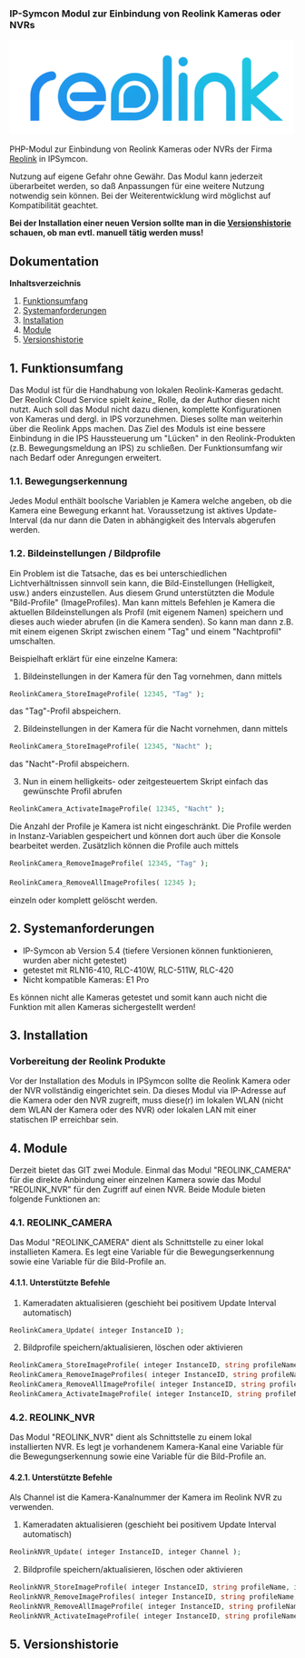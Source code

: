 ### IP-Symcon Modul zur Einbindung von Reolink Kameras oder NVRs

<img src="./imgs/Reolink%20Logo.png">

PHP-Modul zur Einbindung von Reolink Kameras oder NVRs der Firma [Reolink](http://www.reolink.com) in IPSymcon. 

Nutzung auf eigene Gefahr ohne Gewähr. Das Modul kann jederzeit überarbeitet werden, so daß Anpassungen für eine weitere Nutzung notwendig sein können. Bei der Weiterentwicklung wird möglichst auf Kompatibilität geachtet. 

**Bei der Installation einer neuen Version sollte man in die [Versionshistorie](#5-versionshistorie) schauen, ob man evtl. manuell tätig werden muss!**

## Dokumentation

**Inhaltsverzeichnis**

1. [Funktionsumfang](#1-funktionsumfang) 
2. [Systemanforderungen](#2-systemanforderungen)
3. [Installation](#3-installation)
4. [Module](#4-module)
4. [Versionshistorie](#5-versionshistorie)

## 1. Funktionsumfang

Das Modul ist für die Handhabung von lokalen Reolink-Kameras gedacht. Der Reolink Cloud Service spielt _keine__ Rolle, da der Author diesen nicht nutzt. Auch soll das Modul nicht dazu dienen, komplette Konfigurationen von Kameras und dergl. in IPS vorzunehmen. Dieses sollte man weiterhin über die Reolink Apps machen. 
Das Ziel des Moduls ist eine bessere Einbindung in die IPS Haussteuerung um "Lücken" in den Reolink-Produkten (z.B. Bewegungsmeldung an IPS) zu schließen. Der Funktionsumfang wir nach Bedarf oder Anregungen erweitert.

### 1.1. Bewegungserkennung
Jedes Modul enthält boolsche Variablen je Kamera welche angeben, ob die Kamera eine Bewegung erkannt hat. Voraussetzung ist aktives Update-Interval (da nur dann die Daten in abhängigkeit des Intervals abgerufen werden.

### 1.2. Bildeinstellungen / Bildprofile
Ein Problem ist die Tatsache, das es bei unterschiedlichen Lichtverhältnissen sinnvoll sein kann, die Bild-Einstellungen (Helligkeit, usw.) anders einzustellen. Aus diesem Grund unterstützten die Module "Bild-Profile" (ImageProfiles). Man kann mittels Befehlen je Kamera die aktuellen Bildeinstellungen als Profil (mit eigenem Namen) speichern und dieses auch wieder abrufen (in die Kamera senden). So kann man dann z.B. mit einem eigenen Skript zwischen einem "Tag" und einem "Nachtprofil" umschalten. 

Beispielhaft erklärt für eine einzelne Kamera:

1. Bildeinstellungen in der Kamera für den Tag vornehmen, dann mittels 
```php
ReolinkCamera_StoreImageProfile( 12345, "Tag" ); 
```
das "Tag"-Profil abspeichern.

2. Bildeinstellungen in der Kamera für die Nacht vornehmen, dann mittels 
```php
ReolinkCamera_StoreImageProfile( 12345, "Nacht" ); 
```
das "Nacht"-Profil abspeichern.

3. Nun in einem helligkeits- oder zeitgesteuertem Skript einfach das gewünschte Profil abrufen
```php
ReolinkCamera_ActivateImageProfile( 12345, "Nacht" );
```

Die Anzahl der Profile je Kamera ist nicht eingeschränkt. Die Profile werden in Instanz-Variablen gespeichert und können dort auch über die Konsole bearbeitet werden. Zusätzlich können die Profile auch mittels
```php
ReolinkCamera_RemoveImageProfile( 12345, "Tag" );

ReolinkCamera_RemoveAllImageProfiles( 12345 );
```
einzeln oder komplett gelöscht werden.

## 2. Systemanforderungen
- IP-Symcon ab Version 5.4 (tiefere Versionen können funktionieren, wurden aber nicht getestet)
- getestet mit RLN16-410, RLC-410W, RLC-511W, RLC-420
- Nicht kompatible Kameras: E1 Pro 

Es können nicht alle Kameras getestet und somit kann auch nicht die Funktion mit allen Kameras sichergestellt werden!

## 3. Installation

### Vorbereitung der Reolink Produkte
Vor der Installation des Moduls in IPSymcon sollte die Reolink Kamera oder der NVR vollständig eingerichtet sein. Da dieses Modul via IP-Adresse auf die Kamera oder den NVR zugreift, muss diese(r) im lokalen WLAN (nicht dem WLAN der Kamera oder des NVR) oder lokalen LAN mit einer statischen IP erreichbar sein.

## 4. Module
Derzeit bietet das GIT zwei Module. Einmal das Modul "REOLINK_CAMERA" für die direkte Anbindung einer einzelnen Kamera sowie das Modul "REOLINK_NVR" für den Zugriff auf einen NVR. Beide Module bieten folgende Funktionen an:

### 4.1. REOLINK_CAMERA
Das Modul "REOLINK_CAMERA" dient als Schnittstelle zu einer lokal installieten Kamera. Es legt eine Variable für die Bewegungserkennung sowie eine Variable für die Bild-Profile an.

#### 4.1.1. Unterstützte Befehle

1. Kameradaten aktualisieren (geschieht bei positivem Update Interval automatisch)
```php
ReolinkCamera_Update( integer InstanceID ); 
```

2. Bildprofile speichern/aktualisieren, löschen oder aktivieren
```php
ReolinkCamera_StoreImageProfile( integer InstanceID, string profileName );
ReolinkCamera_RemoveImageProfiles( integer InstanceID, string profileName );
ReolinkCamera_RemoveAllImageProfile( integer InstanceID, string profileName );
ReolinkCamera_ActivateImageProfile( integer InstanceID, string profileName ); // ACHTUNG! Admin-Rechte des Benutzers erforderlich!
```

### 4.2. REOLINK_NVR
Das Modul "REOLINK_NVR" dient als Schnittstelle zu einem lokal installierten NVR. Es legt je vorhandenem Kamera-Kanal eine Variable für die Bewegungserkennung sowie eine Variable für die Bild-Profile an.

#### 4.2.1. Unterstützte Befehle

Als Channel ist die Kamera-Kanalnummer der Kamera im Reolink NVR zu verwenden. 

1. Kameradaten aktualisieren (geschieht bei positivem Update Interval automatisch)
```php
ReolinkNVR_Update( integer InstanceID, integer Channel ); 
```

2. Bildprofile speichern/aktualisieren, löschen oder aktivieren
```php
ReolinkNVR_StoreImageProfile( integer InstanceID, string profileName, integer Channel );
ReolinkNVR_RemoveImageProfiles( integer InstanceID, string profileName, integer Channel  );
ReolinkNVR_RemoveAllImageProfile( integer InstanceID, string profileName, integer Channel  );
ReolinkNVR_ActivateImageProfile( integer InstanceID, string profileName, integer Channel  ); // ACHTUNG! Admin-Rechte des Benutzers erforderlich!
```


## 5. Versionshistorie